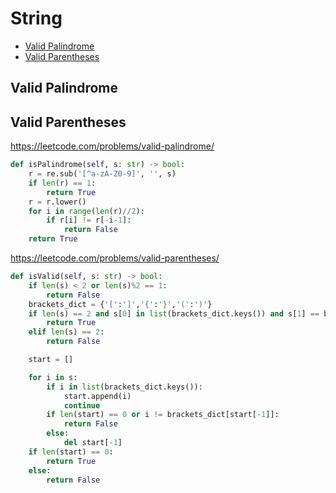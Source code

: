 # String

+ [Valid Palindrome](#valid-palindrome)
+ [Valid Parentheses](#valid-parentheses)
<!--  -->
## Valid Palindrome
## Valid Parentheses

https://leetcode.com/problems/valid-palindrome/

```python
def isPalindrome(self, s: str) -> bool:
    r = re.sub('[^a-zA-Z0-9]', '', s)
    if len(r) == 1:
        return True
    r = r.lower()
    for i in range(len(r)//2):
        if r[i] != r[-i-1]:
            return False
    return True    
```

https://leetcode.com/problems/valid-parentheses/

```python
def isValid(self, s: str) -> bool:
    if len(s) < 2 or len(s)%2 == 1:
        return False
    brackets_dict = {'[':']','{':'}','(':')'}
    if len(s) == 2 and s[0] in list(brackets_dict.keys()) and s[1] == brackets_dict[s[0]]:
        return True
    elif len(s) == 2:
        return False

    start = []

    for i in s:
        if i in list(brackets_dict.keys()):
            start.append(i)
            continue
        if len(start) == 0 or i != brackets_dict[start[-1]]:
            return False
        else:
            del start[-1]
    if len(start) == 0:
        return True
    else:
        return False 
```
